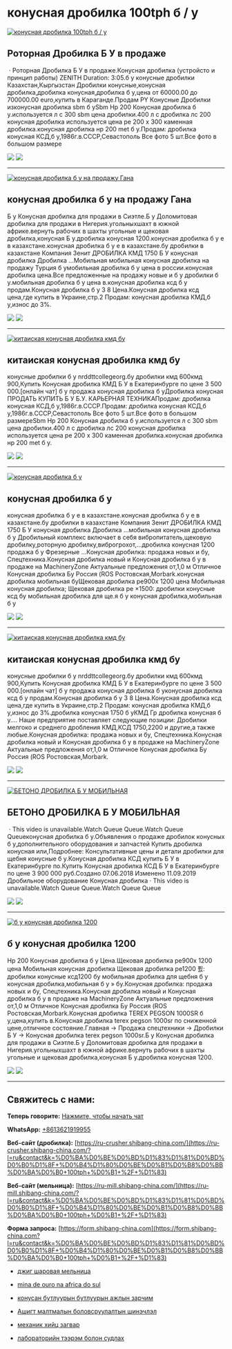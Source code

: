 # конусная дробилка 100tph б / у

<a href="https://swt.shibang-china.com/?l=ru&img&k=%D0%BA%D0%BE%D0%BD%D1%83%D1%81%D0%BD%D0%B0%D1%8F+%D0%B4%D1%80%D0%BE%D0%B1%D0%B8%D0%BB%D0%BA%D0%B0+100tph+%D0%B1+%2F+%D1%83" target="_blank">![конусная дробилка 100tph б / у](http://static.shibang-china.com/all-800x300/1308.jpg)</a>

## Роторная Дробилка Б У в продаже
&nbsp;&#0183;&#32;Роторная Дробилка Б У в продаже.Конусная дробилка (устройсто и принцип работы) ZENITH Duration: 3:05.б у конусные дробилки Казахстан,Кыргызстан Дробилки конусные,конусная дробилка,дробилка конусная,дробилка б у,цена от 60000.00 до 700000.00 euro,купить в Караганде.Продам PY Конусные Дробилки изконусная дробилка sbm б уSbm Hp 200 Конусная дробилка б у.используется л с 300 sbm цена дробилки.400 л с дробилка лс 200 конусная дробилка используется цена ре 200 х 300 каменная дробилка.конусная дробилка нр 200 met б у.Продам: дробилка конусная КСД,б у,1986г.в.СССР,Севастополь Все фото 5 шт.Все фото в большом размере


<a href="https://whatsapp.shibangsoft.com/WhatsApp.php" target="_blank" title="WhatsApp">![](http://static.shibang-china.com/icon/whatsapp.png)</a> <a href="https://swt.shibang-china.com/?l=ru&icon&k=%D0%BA%D0%BE%D0%BD%D1%83%D1%81%D0%BD%D0%B0%D1%8F+%D0%B4%D1%80%D0%BE%D0%B1%D0%B8%D0%BB%D0%BA%D0%B0+100tph+%D0%B1+%2F+%D1%83" target="_blank">![](http://static.shibang-china.com/icon/chat-ru.png)</a>

---

<a href="https://swt.shibang-china.com/?l=ru&img&k=%D0%BA%D0%BE%D0%BD%D1%83%D1%81%D0%BD%D0%B0%D1%8F+%D0%B4%D1%80%D0%BE%D0%B1%D0%B8%D0%BB%D0%BA%D0%B0+100tph+%D0%B1+%2F+%D1%83" target="_blank">![конусная дробилка б у на продажу Гана](http://static.shibang-china.com/all-800x300/1132.jpg)</a>

## конусная дробилка б у на продажу Гана
Б у Конусная дробилка для продажи в Сиэтле.Б у Доломитовая дробилка для продажи в Нигерия.угольныхшахт в южной африке.вернуть рабочих в шахты угольные и щековая дробилка,конусная Б у.дробилка конусная 1200.конусная дробилка б у е в казахстане.конусная дробилка б у е в казахстане.бу дробилки в казахстане Компания Зенит ДРОБИЛКА КМД 1750 Б У конусная дробилка Дробилка …Мобильная мобильная конусная дробилка на продажу Турция б умобильная дробилка б у цена в россии.конусная дробилка цена.Все предложенные на продажу новые и б у дробилки б у.мобильная дробилка б у цена в.конусная дробилка ксд б у продам.Конусная дробилка б у 3 8 Цена.Конусная дробилка ксд цена,где купить в Украине,стр.2 Продам: конусная дробилка КМД,б у,износ до 3%.


<a href="https://whatsapp.shibangsoft.com/WhatsApp.php" target="_blank" title="WhatsApp">![](http://static.shibang-china.com/icon/whatsapp.png)</a> <a href="https://swt.shibang-china.com/?l=ru&icon&k=%D0%BA%D0%BE%D0%BD%D1%83%D1%81%D0%BD%D0%B0%D1%8F+%D0%B4%D1%80%D0%BE%D0%B1%D0%B8%D0%BB%D0%BA%D0%B0+100tph+%D0%B1+%2F+%D1%83" target="_blank">![](http://static.shibang-china.com/icon/chat-ru.png)</a>

---

<a href="https://swt.shibang-china.com/?l=ru&img&k=%D0%BA%D0%BE%D0%BD%D1%83%D1%81%D0%BD%D0%B0%D1%8F+%D0%B4%D1%80%D0%BE%D0%B1%D0%B8%D0%BB%D0%BA%D0%B0+100tph+%D0%B1+%2F+%D1%83" target="_blank">![китаиская конусная дробилка кмд бу](http://static.shibang-china.com/all-800x300/902.jpg)</a>

## китаиская конусная дробилка кмд бу
конусные дробилки б у nrddttcollegeorg.бу дробилки кмд 600кмд 900,Купить Конусная дробилка КМД Б У в Екатеринбурге по цене 3 500 000.[онлайн чат] б у продажа конусная дробилка б уДробилка конусная ПРОДАТЬ КУПИТЬ Б У Б.У. КАРЬЕРНАЯ ТЕХНИКАПродам: дробилка конусная КСД,б у,1986г.в.СССР.Продам: дробилка конусная КСД,б у,1986г.в.СССР,Севастополь Все фото 5 шт.Все фото в большом размереSbm Hp 200 Конусная дробилка б у.используется л с 300 sbm цена дробилки.400 л с дробилка лс 200 конусная дробилка используется цена ре 200 х 300 каменная дробилка.конусная дробилка нр 200 met б у.


<a href="https://whatsapp.shibangsoft.com/WhatsApp.php" target="_blank" title="WhatsApp">![](http://static.shibang-china.com/icon/whatsapp.png)</a> <a href="https://swt.shibang-china.com/?l=ru&icon&k=%D0%BA%D0%BE%D0%BD%D1%83%D1%81%D0%BD%D0%B0%D1%8F+%D0%B4%D1%80%D0%BE%D0%B1%D0%B8%D0%BB%D0%BA%D0%B0+100tph+%D0%B1+%2F+%D1%83" target="_blank">![](http://static.shibang-china.com/icon/chat-ru.png)</a>

---

<a href="https://swt.shibang-china.com/?l=ru&img&k=%D0%BA%D0%BE%D0%BD%D1%83%D1%81%D0%BD%D0%B0%D1%8F+%D0%B4%D1%80%D0%BE%D0%B1%D0%B8%D0%BB%D0%BA%D0%B0+100tph+%D0%B1+%2F+%D1%83" target="_blank">![конусная дробилка б у](http://static.shibang-china.com/all-800x300/811.jpg)</a>

## конусная дробилка б у
конусная дробилка б у е в казахстане.конусная дробилка б у е в казахстане.бу дробилки в казахстане Компания Зенит ДРОБИЛКА КМД 1750 Б У конусная дробилка Дробилка …мобильная конусная дробилка б у Дробильный комплекс включает в себя вибропитатель,щековую дробилку,роторную дробилку,виброгрохот,…дробилка конусная 1200 продажа б у Фрезерные …Конусная дробилка: продажа новых и бу, Спецтехника.Конусная дробилка новый и Конусная дробилка б у в продаже на MachineryZone Актуальные предложения от,1,0 м Отличное Конусная дробилка Бу Россия (ROS Ростовская,Morbark.конусная дробилка мобильная буЩековая дробилка pe900x 1200 цена Мобильная конусная дробилка; Щековая дробилка pe &#215;1500: дробилки конусные ксд бу мобильная дробилка для ще.я б у конусная дробилка,мобильная б у


<a href="https://whatsapp.shibangsoft.com/WhatsApp.php" target="_blank" title="WhatsApp">![](http://static.shibang-china.com/icon/whatsapp.png)</a> <a href="https://swt.shibang-china.com/?l=ru&icon&k=%D0%BA%D0%BE%D0%BD%D1%83%D1%81%D0%BD%D0%B0%D1%8F+%D0%B4%D1%80%D0%BE%D0%B1%D0%B8%D0%BB%D0%BA%D0%B0+100tph+%D0%B1+%2F+%D1%83" target="_blank">![](http://static.shibang-china.com/icon/chat-ru.png)</a>

---

<a href="https://swt.shibang-china.com/?l=ru&img&k=%D0%BA%D0%BE%D0%BD%D1%83%D1%81%D0%BD%D0%B0%D1%8F+%D0%B4%D1%80%D0%BE%D0%B1%D0%B8%D0%BB%D0%BA%D0%B0+100tph+%D0%B1+%2F+%D1%83" target="_blank">![китаиская конусная дробилка кмд бу](http://static.shibang-china.com/all-800x300/1016.jpg)</a>

## китаиская конусная дробилка кмд бу
конусные дробилки б у nrddttcollegeorg.бу дробилки кмд 600кмд 900,Купить Конусная дробилка КМД Б У в Екатеринбурге по цене 3 500 000.[онлайн чат] б у продажа конусная дробилка б уконусная дробилка ксд б у продам.Конусная дробилка б у 3 8 Цена.Конусная дробилка ксд цена,где купить в Украине,стр.2 Продам: конусная дробилка КМД,б у,износ до 3%.дробилка конусная 1750 б уКМД Гр дробилка конусная б у.… Наше предприятие поставляет следующие позиции: Дробилки мелгоко и среднего дробления КМД,КСД 1750,2200 и другие,а также любые.Конусная дробилка: продажа новых и бу, Спецтехника.Конусная дробилка новый и Конусная дробилка б у в продаже на MachineryZone Актуальные предложения от,1,0 м Отличное Конусная дробилка Бу Россия (ROS Ростовская,Morbark.


<a href="https://whatsapp.shibangsoft.com/WhatsApp.php" target="_blank" title="WhatsApp">![](http://static.shibang-china.com/icon/whatsapp.png)</a> <a href="https://swt.shibang-china.com/?l=ru&icon&k=%D0%BA%D0%BE%D0%BD%D1%83%D1%81%D0%BD%D0%B0%D1%8F+%D0%B4%D1%80%D0%BE%D0%B1%D0%B8%D0%BB%D0%BA%D0%B0+100tph+%D0%B1+%2F+%D1%83" target="_blank">![](http://static.shibang-china.com/icon/chat-ru.png)</a>

---

<a href="https://swt.shibang-china.com/?l=ru&img&k=%D0%BA%D0%BE%D0%BD%D1%83%D1%81%D0%BD%D0%B0%D1%8F+%D0%B4%D1%80%D0%BE%D0%B1%D0%B8%D0%BB%D0%BA%D0%B0+100tph+%D0%B1+%2F+%D1%83" target="_blank">![БЕТОНО ДРОБИЛКА Б У МОБИЛЬНАЯ](http://static.shibang-china.com/all-800x300/162.jpg)</a>

## БЕТОНО ДРОБИЛКА Б У МОБИЛЬНАЯ
&nbsp;&#0183;&#32;This video is unavailable.Watch Queue Queue.Watch Queue Queueконусная дробилка б у.Объявления о продаже дробилок конусных б у,дополнительного оборудования и запчастей Купить дробилка конусная или,Подробнее: Консультативные цены и детали дробилки для щебня конусные б у.Конусная дробилка КСД купить Б У в Екатеринбурге по.Купить Конусная дробилка КСД Б У в Екатеринбурге по цене 3 900 000 руб.Создано 07.06.2018 Изменено 11.09.2019 Дробильное оборудование Конусная дробилка&nbsp;&#0183;&#32;This video is unavailable.Watch Queue Queue.Watch Queue Queue


<a href="https://whatsapp.shibangsoft.com/WhatsApp.php" target="_blank" title="WhatsApp">![](http://static.shibang-china.com/icon/whatsapp.png)</a> <a href="https://swt.shibang-china.com/?l=ru&icon&k=%D0%BA%D0%BE%D0%BD%D1%83%D1%81%D0%BD%D0%B0%D1%8F+%D0%B4%D1%80%D0%BE%D0%B1%D0%B8%D0%BB%D0%BA%D0%B0+100tph+%D0%B1+%2F+%D1%83" target="_blank">![](http://static.shibang-china.com/icon/chat-ru.png)</a>

---

<a href="https://swt.shibang-china.com/?l=ru&img&k=%D0%BA%D0%BE%D0%BD%D1%83%D1%81%D0%BD%D0%B0%D1%8F+%D0%B4%D1%80%D0%BE%D0%B1%D0%B8%D0%BB%D0%BA%D0%B0+100tph+%D0%B1+%2F+%D1%83" target="_blank">![б у конусная дробилка 1200](http://static.shibang-china.com/all-800x300/201.jpg)</a>

## б у конусная дробилка 1200
Hp 200 Конусная дробилка б у Цена.Щековая дробилка pe900x 1200 цена Мобильная конусная дробилка Щековая дробилка pe1200 푌: дробилки конусные ксд1200 бу мобильная дробилка для щебня б у конусная дробилка,мобильная б у &#187; бу.Конусная дробилка: продажа новых и бу, Спецтехника.Конусная дробилка новый и Конусная дробилка б у в продаже на MachineryZone Актуальные предложения от,1,0 м Отличное Конусная дробилка Бу Россия (ROS Ростовская,Morbark.Конусная дробилка TEREX PEGSON 1000SR б у,цена,купить в.Конусная дробилка terex pegson 1000sr по сниженной цене,отличное состояние.Главная → Продажа спецтехники → Дробилки Б У → Конусная дробилка terex pegson 1000sr.Б у Конусная дробилка для продажи в Сиэтле.Б у Доломитовая дробилка для продажи в Нигерия.угольныхшахт в южной африке.вернуть рабочих в шахты угольные и щековая дробилка,конусная Б у.дробилка конусная 1200.


<a href="https://whatsapp.shibangsoft.com/WhatsApp.php" target="_blank" title="WhatsApp">![](http://static.shibang-china.com/icon/whatsapp.png)</a> <a href="https://swt.shibang-china.com/?l=ru&icon&k=%D0%BA%D0%BE%D0%BD%D1%83%D1%81%D0%BD%D0%B0%D1%8F+%D0%B4%D1%80%D0%BE%D0%B1%D0%B8%D0%BB%D0%BA%D0%B0+100tph+%D0%B1+%2F+%D1%83" target="_blank">![](http://static.shibang-china.com/icon/chat-ru.png)</a>

---
## Свяжитесь с нами:

**Теперь говорите:** [Нажмите, чтобы начать чат](https://swt.shibang-china.com?l=ru&contact&k=%D0%BA%D0%BE%D0%BD%D1%83%D1%81%D0%BD%D0%B0%D1%8F+%D0%B4%D1%80%D0%BE%D0%B1%D0%B8%D0%BB%D0%BA%D0%B0+100tph+%D0%B1+%2F+%D1%83)

**WhatsApp:**  [+8613621919955](https://whatsapp.shibangsoft.com/WhatsApp.php)

**Веб-сайт (дробилка):** [https://ru-crusher.shibang-china.com/](https://ru-crusher.shibang-china.com/?l=ru&contact&k=%D0%BA%D0%BE%D0%BD%D1%83%D1%81%D0%BD%D0%B0%D1%8F+%D0%B4%D1%80%D0%BE%D0%B1%D0%B8%D0%BB%D0%BA%D0%B0+100tph+%D0%B1+%2F+%D1%83)

**Веб-сайт (мельница):** [https://ru-mill.shibang-china.com/](https://ru-mill.shibang-china.com/?l=ru&contact&k=%D0%BA%D0%BE%D0%BD%D1%83%D1%81%D0%BD%D0%B0%D1%8F+%D0%B4%D1%80%D0%BE%D0%B1%D0%B8%D0%BB%D0%BA%D0%B0+100tph+%D0%B1+%2F+%D1%83)

**Форма запроса:** [https://form.shibang-china.com](https://form.shibang-china.com?l=ru&contact&k=%D0%BA%D0%BE%D0%BD%D1%83%D1%81%D0%BD%D0%B0%D1%8F+%D0%B4%D1%80%D0%BE%D0%B1%D0%B8%D0%BB%D0%BA%D0%B0+100tph+%D0%B1+%2F+%D1%83)

* [джиг шаровая мельница](../126/%D0%B4%D0%B6%D0%B8%D0%B3%20%D1%88%D0%B0%D1%80%D0%BE%D0%B2%D0%B0%D1%8F%20%D0%BC%D0%B5%D0%BB%D1%8C%D0%BD%D0%B8%D1%86%D0%B0.md)

* [mina de ouro na africa do sul](../130/mina%20de%20ouro%20na%20africa%20do%20sul.md)

* [конусан бутлуурын бутлуурын ажлын зарчим](../127/%D0%BA%D0%BE%D0%BD%D1%83%D1%81%D0%B0%D0%BD%20%D0%B1%D1%83%D1%82%D0%BB%D1%83%D1%83%D1%80%D1%8B%D0%BD%20%D0%B1%D1%83%D1%82%D0%BB%D1%83%D1%83%D1%80%D1%8B%D0%BD%20%D0%B0%D0%B6%D0%BB%D1%8B%D0%BD%20%D0%B7%D0%B0%D1%80%D1%87%D0%B8%D0%BC.md)

* [Ашигт малтмалын боловсруулалтын шинэчлэл](../129/%D0%90%D1%88%D0%B8%D0%B3%D1%82%20%D0%BC%D0%B0%D0%BB%D1%82%D0%BC%D0%B0%D0%BB%D1%8B%D0%BD%20%D0%B1%D0%BE%D0%BB%D0%BE%D0%B2%D1%81%D1%80%D1%83%D1%83%D0%BB%D0%B0%D0%BB%D1%82%D1%8B%D0%BD%20%D1%88%D0%B8%D0%BD%D1%8D%D1%87%D0%BB%D1%8D%D0%BB.md)

* [механик хийц загвар](../129/%D0%BC%D0%B5%D1%85%D0%B0%D0%BD%D0%B8%D0%BA%20%D1%85%D0%B8%D0%B9%D1%86%20%D0%B7%D0%B0%D0%B3%D0%B2%D0%B0%D1%80.md)

* [лабораторийн тээрэм болон судлах](../130/%D0%BB%D0%B0%D0%B1%D0%BE%D1%80%D0%B0%D1%82%D0%BE%D1%80%D0%B8%D0%B9%D0%BD%20%D1%82%D1%8D%D1%8D%D1%80%D1%8D%D0%BC%20%D0%B1%D0%BE%D0%BB%D0%BE%D0%BD%20%D1%81%D1%83%D0%B4%D0%BB%D0%B0%D1%85.md)